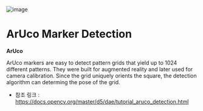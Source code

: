 ![image](https://user-images.githubusercontent.com/59414764/111076408-8c602380-852f-11eb-80e7-9aa4f9993837.png)

ArUco Marker Detection
======================

**ArUco**

ArUco markers are easy to detect pattern grids that yield up to 1024 different patterns. They were built for augmented reality and later used for camera calibration. Since the grid uniquely orients the square, the detection algorithm can determing the pose of the grid.

- 참조 링크 : https://docs.opencv.org/master/d5/dae/tutorial_aruco_detection.html
